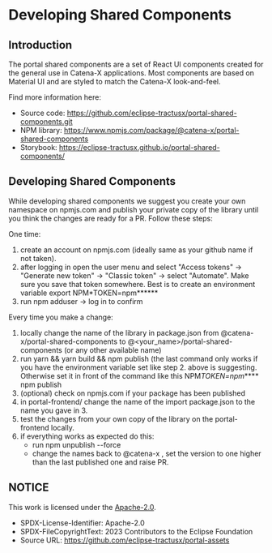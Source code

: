 # Developing Shared Components

## Introduction

The portal shared components are a set of React UI components created for the general use in Catena-X applications.
Most components are based on Material UI and are styled to match the Catena-X look-and-feel.

Find more information here:

- Source code: https://github.com/eclipse-tractusx/portal-shared-components.git
- NPM library: https://www.npmjs.com/package/@catena-x/portal-shared-components
- Storybook: https://eclipse-tractusx.github.io/portal-shared-components/

## Developing Shared Components

While developing shared components we suggest you create your own namespace on npmjs.com and publish your private copy
of the library until you think the changes are ready for a PR. Follow these steps:

One time:

1. create an account on npmjs.com (ideally same as your github name if not taken).
2. after logging in open the user menu and select "Access tokens" -> "Generate new token" -> "Classic token" -> select "Automate". Make sure you save that token somewhere. Best is to create an environment variable export NPM\*TOKEN=npm**\*\***
3. run npm adduser -> log in to confirm

Every time you make a change:

1. locally change the name of the library in package.json from @catena-x/portal-shared-components to @<your_name>/portal-shared-components (or any other available name)
2. run yarn && yarn build && npm publish (the last command only works if you have the environment variable set like step 2. above is suggesting. Otherwise set it in front of the command like this NPM*TOKEN=npm*\*\*\*\* npm publish
3. (optional) check on npmjs.com if your package has been published
4. in portal-frontend/ change the name of the import package.json to the name you gave in 3.
5. test the changes from your own copy of the library on the portal-frontend locally.
6. if everything works as expected do this:
   - run npm unpublish --force
   - change the names back to @catena-x , set the version to one higher than the last published one and raise PR.

## NOTICE

This work is licensed under the [Apache-2.0](https://www.apache.org/licenses/LICENSE-2.0).

- SPDX-License-Identifier: Apache-2.0
- SPDX-FileCopyrightText: 2023 Contributors to the Eclipse Foundation
- Source URL: https://github.com/eclipse-tractusx/portal-assets
